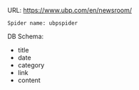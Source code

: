 URL: https://www.ubp.com/en/newsroom/

    Spider name: ubpspider

DB Schema:
- title
- date
- category
- link
- content

